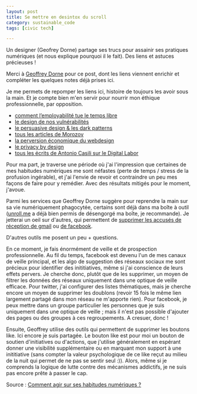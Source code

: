 ```yaml
---
layout: post
title: Se mettre en desintox du scroll
category: sustainable_code
tags: [civic tech]

---
```


Un designer (Geofrey Dorne) partage ses trucs pour assainir ses pratiques numériques (et nous explique pourquoi il le fait). Des liens et astuces précieuses !

<!--more-->

Merci à [Geoffrey Dorne](https://graphism.fr) pour ce post, dont les liens viennent enrichir et compléter les quelques notes déjà prises ici.

Je me permets de repomper les liens ici, histoire de toujours les avoir sous la main. Et je compte bien m'en servir pour nourrir mon éthique professionnelle, par opposition.

- [comment l’employabilité tue le temps libre](http://www.internetactu.net/2016/11/02/comment-lemployabilite-a-t-elle-tue-le-temps-libre/)
- [le design de nos vulnérabilités](http://www.internetactu.net/2016/11/09/design-de-nos-vulnerabilites-la-silicon-valley-est-elle-a-la-recherche-dune-conscience/)
- [le persuasive design & les dark patterns](https://graphism.fr/persuasive-design-vs-dark-patterns/)
- [tous les articles de Morozov](http://www.internetactu.net/search/morozov)
- [la perversion économique du webdesign](https://graphism.fr/les-dark-pattern-ou-la-perversion-conomique-du-webdesign/)
- [le privacy by design](https://graphism.fr/pour-design-de-la-vie-prive/)
- [tous les écrits de Antonio Casili sur le Digital Labor](http://www.casilli.fr/2016/02/20/recension-de-quest-ce-que-le-digital-labor-dans-la-revue-francaise-de-sciences-politiques-vol-1-no-66-2016/)


Pour ma part, je traverse une période où j'ai l'impression que certaines de mes habitudes numériques me sont néfastes (perte de temps / stress de la profusion ingérable), et j'ai l'envie de revoir et contraindre un peu mes façons de faire pour y remédier. Avec des résultats mitigés pour le moment, j'avoue.

Parmi les services que Geoffrey Dorne suggère pour reprendre la main sur sa vie numériquement phagocytée, certains sont déjà dans ma boîte à outil ([unroll.me](https://unroll.me/) a déjà bien permis de désengorgé ma boîte, je recommande). Je jetterai un oeil sur d'autres, qui permettent de [supprimer les accusés de réception de gmail](https://chrome.google.com/webstore/detail/pixelblock/jmpmfcjnflbcoidlgapblgpgbilinlem) ou [de facebook](https://duckduckgo.com/?q=unseen+plugin&atb=v36-2a_&ia=web).

D'autres outils me posent un peu + questions.

En ce moment, je fais énormément de veille et de prospection professionnelle. Au fil du temps, facebook est devenu l'un de mes canaux de veille principal, et les algo de suggestion des réseaux sociaux me sont précieux pour identifier des inititiatives, même si j'ai conscience de leurs effets pervers. Je cherche donc, plutôt que de les supprimer, un moyen de filtrer les données des réseaux uniquement dans une optique de veille efficace. Pour twitter, j'ai configurer des listes thématiques, mais je cherche encore un moyen de supprimer les doublons (revoir 15 fois le même lien largement partagé dans mon réseau ne m'apporte rien). Pour facebook, je peux mettre dans un groupe particulier les personnes que je suis uniquement dans une optique de veille ; mais il n'est pas possible d'ajouter des pages ou des groupes à ces regroupements. A cresuer, donc !

Ensuite, Geoffrey utilise des outils qui permettent de supprimer les boutons like. Ici encore je suis partagée. Le bouton like est pour moi un bouton de soutien d'initiatives ou d'actions, que j'utilise généralement en espérant donner une visibilité supplémentaire ou en marquant mon support à une inititiative (sans compter la valeur psychologique de ce like reçut au milieu de la nuit qui permet de ne pas se sentir seul :)). Alors, même si je comprends la logique de lutte contre des mécanismes addictifs, je ne suis pas encore prête à passer le cap.  

Source : [Comment agir sur ses habitudes numériques ?][source]

[source]: https://graphism.fr/comment-agir-sur-ses-habitudes-numeriques/
